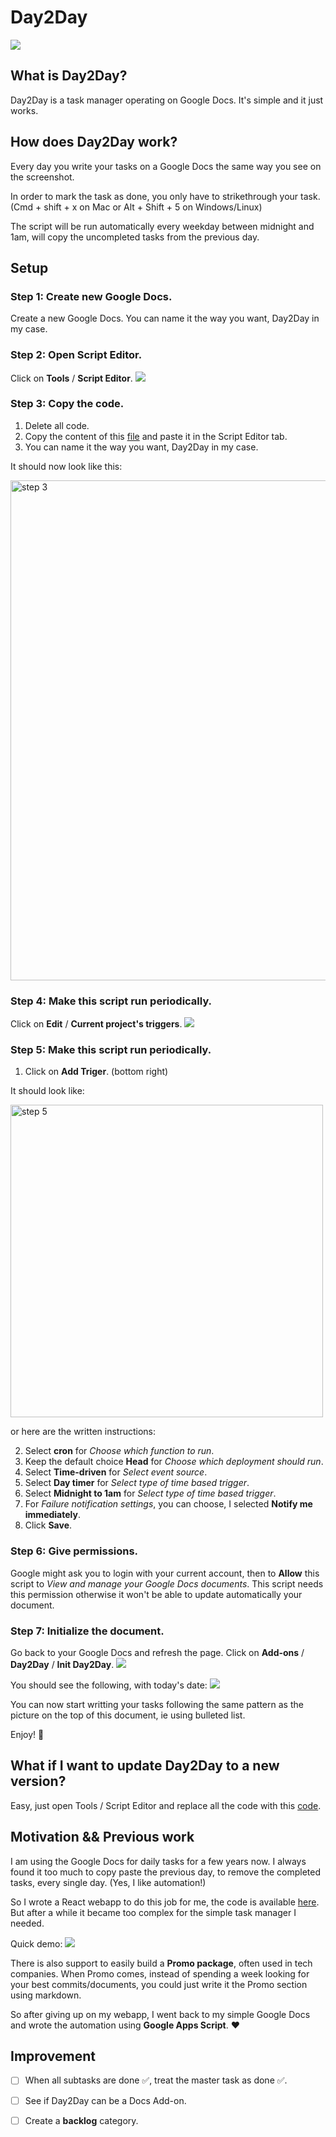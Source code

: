 # Day2Day

![](Images/Demo_Day2Day_full.png)

## What is Day2Day?

Day2Day is a task manager operating on Google Docs.
It's simple and it just works.


## How does Day2Day work?

Every day you write your tasks on a Google Docs the same way you see on the screenshot.

In order to mark the task as done, you only have to strikethrough your task. (Cmd + shift + x on Mac or Alt + Shift + 5 on Windows/Linux)

The script will be run automatically every weekday between midnight and 1am, will copy the uncompleted tasks from the previous day.

## Setup

### Step 1: Create new Google Docs.

Create a new Google Docs.
You can name it the way you want, Day2Day in my case.

### Step 2: Open Script Editor.

Click on **Tools** / **Script Editor**.
![](Images/Tuto_step2.png)

### Step 3: Copy the code.

1. Delete all code.
2. Copy the content of this [file](https://raw.githubusercontent.com/papay0/Day2Day/master/Code.gs) and paste it in the Script Editor tab.
3. You can name it the way you want, Day2Day in my case.

It should now look like this:

<img src="Images/Tuto_step3.png" alt="step 3" height="800"/>

### Step 4: Make this script run periodically.

Click on **Edit** / **Current project's triggers**.
![](Images/Tuto_step4.png)

### Step 5: Make this script run periodically.

1. Click on **Add Triger**. (bottom right)

It should look like:

<img src="Images/Tuto_step5.png" alt="step 5" height="500"/>

or here are the written instructions:

2. Select **cron** for *Choose which function to run*.
3. Keep the default choice **Head** for *Choose which deployment should run*.
4. Select **Time-driven** for *Select event source*.
5. Select **Day timer** for *Select type of time based trigger*.
6. Select **Midnight to 1am** for *Select type of time based trigger*.
7. For *Failure notification settings*, you can choose, I selected **Notify me immediately**.
8. Click **Save**.

### Step 6: Give permissions.

Google might ask you to login with your current account, then to **Allow** this script to *View and manage your Google Docs documents*.
This script needs this permission otherwise it won't be able to update automatically your document.

### Step 7: Initialize the document.

Go back to your Google Docs and refresh the page.
Click on **Add-ons** / **Day2Day** / **Init Day2Day**.
![](Images/Tuto_step7_1.png)

You should see the following, with today's date:
![](Images/Tuto_step7_2.png)

You can now start writting your tasks following the same pattern as the picture on the top of this document, ie using bulleted list.

Enjoy! 🥳

## What if I want to update Day2Day to a new version?

Easy, just open Tools / Script Editor and replace all the code with this [code](https://raw.githubusercontent.com/papay0/Day2Day/master/Code.gs).

## Motivation && Previous work

I am using the Google Docs for daily tasks for a few years now.
I always found it too much to copy paste the previous day, to remove the completed tasks, every single day. (Yes, I like automation!)

So I wrote a React webapp to do this job for me, the code is available [here](https://github.com/papay0/day-to-day).
But after a while it became too complex for the simple task manager I needed.

Quick demo:
![](Images/Demo_daytoday.gif)

There is also support to easily build a **Promo package**, often used in tech companies.
When Promo comes, instead of spending a week looking for your best commits/documents, you could just write it the Promo section using markdown.

So after giving up on my webapp, I went back to my simple Google Docs and wrote the automation using **Google Apps Script**. ❤️

## Improvement

- [ ] When all subtasks are done ✅, treat the master task as done ✅.
- [ ] See if Day2Day can be a Docs Add-on.
- [ ] Create a **backlog** category.

